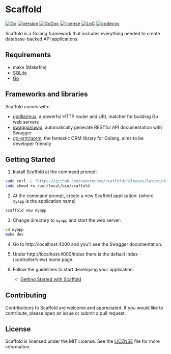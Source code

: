 # Scaffold

[![Go](https://github.com/nanernunes/scaffold/actions/workflows/go.yml/badge.svg)](https://github.com/nanernunes/scaffold/actions/workflows/go.yml)
[![version](https://img.shields.io/github/tag/nanernunes/scaffold.svg)](https://github.com/nanernunes/scaffold/releases/latest)
[![GoDoc](https://godoc.org/github.com/scaffold?status.png)](https://godoc.org/github.com/nanernunes/scaffold)
[![license](https://img.shields.io/github/license/nanernunes/scaffold.svg)](../LICENSE.md)
[![LoC](https://tokei.rs/b1/github/nanernunes/scaffold?category=lines)](https://github.com/nanernunes/scaffold)
[![codecov](https://codecov.io/gh/nanernunes/scaffold/branch/master/graph/badge.svg)](https://codecov.io/gh/nanernunes/scaffold)

Scaffold is a Golang framework that includes everything needed to create database-backed API applications.

## Requirements

- make (Makefile)
- [SQLite](https://sqlite.org/)
- [Go](https://go.dev/)

## Frameworks and libraries

Scaffold comes with:

- [gorilla/mux](https://github.com/gorilla/mux), a powerful HTTP router and URL matcher for building Go web servers
- [swaggo/swag](https://github.com/swaggo/swag), automatically generate RESTful API documentation with Swagger
- [go-orm/gorm](https://github.com/go-gorm/gorm), the fantastic ORM library for Golang, aims to be developer friendly

## Getting Started

1. Install Scaffold at the command prompt:

```bash
sudo curl -L "https://github.com/nanernunes/scaffold/releases/latest/download/scaffold-$(uname -s)-$(uname -m)" -o /usr/local/bin/scaffold
sudo chmod +x /usr/local/bin/scaffold
```

2. At the command prompt, create a new Scaffold application: (where `myapp` is the application name)

```bash
scaffold new myapp
```

3. Change directory to `myapp` and start the web server:

```bash
cd myapp
make dev
```

4. Go to http://localhost:4000 and you'll see the Swagger documentation.

5. Under http://localhost:4000/index there is the default Index (controller/view) home page.

6. Follow the guidelines to start developing your application:

   - [Getting Started with Scaffold](docs/getting-started-with-scaffold.md)

## Contributing

Contributions to Scaffold are welcome and appreciated. If you would like to contribute, please open an issue or submit a pull request.

## License

Scaffold is licensed under the MIT License. See the [LICENSE](LICENSE) file for more information.
